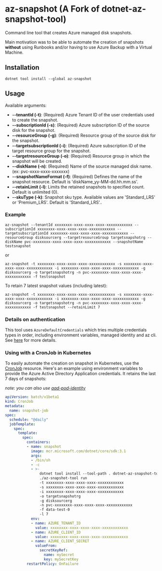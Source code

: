 # az-snapshot (A Fork of dotnet-az-snapshot-tool)

Command line tool that creates Azure managed disk snapshots.

Main motivation was to be able to automate the creation of snapshots **without** using Runbooks and/or having to use Azure Backup with a Virtual Machine.

## Installation

`dotnet tool install --global az-snapshot`

## Usage

Available arguments:

- **--tenantId (-t)**: (Required) Azure Tenant ID of the user credentials used to create the snapshot.
- **--subscriptionId (-s)**: (Required) Azure subscription ID of the source disk for the snapshot.
- **--resourceGroup (-g)**: (Required) Resource group of the source disk for the snapshot.
- **--targetsubscriptionId (-i)**: (Required) Azure subscription ID of the target resource group for the snapshot.
- **--targetresourceGroup (-o)**: (Required) Resource group in which the snapshot will be created.
- **--diskName (-n)**: (Required) Name of the source managed disk name. (ex: pvc-xxxx-xxxx-xxxxxxx) 
- **--snapshotNameFormat (-f)**: (Required) Defines the name of the snapshot resource.  Default is 'diskName_yy-MM-dd.hh.mm.ss'.
- **--retainLimit (-l)**: Limits the retained snapshots to specified count.  Default is unlimited (0).
- **--skuType (-k)**: Snapshot sku type.  Available values are 'Standard_LRS' or 'Premium_LRS'. Default is 'Standard_LRS'..

### Example

```shell script
az-snapshot --tenantId xxxxxxxx-xxxx-xxxx-xxxx-xxxxxxxxxxxx --subscriptionId xxxxxxxx-xxxx-xxxx-xxxx-xxxxxxxxxxxx --targetsubscriptionId xxxxxxxx-xxxx-xxxx-xxxx-xxxxxxxxxxxx --resourceGroup disksourcerg --targetresourceGroup targetsnapshotrg --diskName pvc-xxxxxxxx-xxxx-xxxx-xxxx-xxxxxxxxxxxx --snapshotName testsnapshot
```

or

```shell script
az-snapshot -t xxxxxxxx-xxxx-xxxx-xxxx-xxxxxxxxxxxx -s xxxxxxxx-xxxx-xxxx-xxxx-xxxxxxxxxxxx -i xxxxxxxx-xxxx-xxxx-xxxx-xxxxxxxxxxxx -g disksourcerg -o targetsnapshotrg -n pvc-xxxxxxxx-xxxx-xxxx-xxxx-xxxxxxxxxxxx -f testsnapshot
```

To retain 7 latest snapshot values (including latest):

```shell script
az-snapshot -t xxxxxxxx-xxxx-xxxx-xxxx-xxxxxxxxxxxx -s xxxxxxxx-xxxx-xxxx-xxxx-xxxxxxxxxxxx -i xxxxxxxx-xxxx-xxxx-xxxx-xxxxxxxxxxxx -g disksourcerg -o targetsnapshotrg -n pvc-xxxxxxxx-xxxx-xxxx-xxxx-xxxxxxxxxxxx -f testsnapshot --retainLimit 7
```

### Details on authentication

This tool uses `AzureDefaultCredentials` which tries multiple credentials types in order, including environment variables, managed identity and az cli.
See [here](https://docs.microsoft.com/en-us/dotnet/api/azure.identity.defaultazurecredential?view=azure-dotnet) for more details.

### Using with a CronJob in Kubernetes

To easily automate the creation on snapshot in Kubernetes, use the [CronJob](https://kubernetes.io/docs/tasks/job/automated-tasks-with-cron-jobs/) resource.
Here's an example using environment variables to provide the Azure Active Directory Application credentials.  It retains the last 7 days of snapshots:

_note: you can also use [aad-pod-identity](https://github.com/Azure/aad-pod-identity)_

```yaml
apiVersion: batch/v1beta1
kind: CronJob
metadata:
  name: snapshot-job
spec:
  schedule: "@daily"
  jobTemplate:
    spec:
      template:
        spec:
          containers:
          - name: snapshot
            image: mcr.microsoft.com/dotnet/core/sdk:3.1
            args:
            - /bin/sh
            - -c
            - >-
                dotnet tool install --tool-path . dotnet-az-snapshot-tool;
                ./az-snapshot-tool run
                -t xxxxxxxx-xxxx-xxxx-xxxx-xxxxxxxxxxxx
                -s xxxxxxxx-xxxx-xxxx-xxxx-xxxxxxxxxxxx 
                -i xxxxxxxx-xxxx-xxxx-xxxx-xxxxxxxxxxxx 
                -o targetsnapshotrg 
                -g disksourcerg
                -n pvc-xxxxxxxx-xxxx-xxxx-xxxx-xxxxxxxxxxxx
                -f data-test-0
                -l 7
            env:
            - name: AZURE_TENANT_ID
              value: xxxxxxxx-xxxx-xxxx-xxxx-xxxxxxxxxxxx
            - name: AZURE_CLIENT_ID
              value: xxxxxxxx-xxxx-xxxx-xxxx-xxxxxxxxxxxx
            - name: AZURE_CLIENT_SECRET
              valueFrom:
                secretKeyRef:
                  name: mySecret
                  key: mySecretKey
          restartPolicy: OnFailure
```
